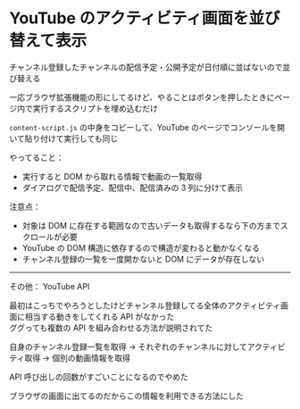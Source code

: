 # YouTube のアクティビティ画面を並び替えて表示

チャンネル登録したチャンネルの配信予定・公開予定が日付順に並ばないので並び替える

一応ブラウザ拡張機能の形にしてるけど、やることはボタンを押したときにページ内で実行するスクリプトを埋め込むだけ

`content-script.js` の中身をコピーして、YouTube のページでコンソールを開いて貼り付けて実行しても同じ

やってること：

- 実行すると DOM から取れる情報で動画の一覧取得
- ダイアログで配信予定、配信中、配信済みの 3 列に分けて表示

注意点：

- 対象は DOM に存在する範囲なので古いデータも取得するなら下の方までスクロールが必要
- YouTube の DOM 構造に依存するので構造が変わると動かなくなる
- チャンネル登録の一覧を一度開かないと DOM にデータが存在しない

---

その他： YouTube API

最初はこっちでやろうとしたけどチャンネル登録してる全体のアクティビティ画面に相当する動きをしてくれる API がなかった  
ググっても複数の API を組み合わせる方法が説明されてた

自身のチャンネル登録一覧を取得 → それぞれのチャンネルに対してアクティビティ取得 → 個別の動画情報を取得

API 呼び出しの回数がすごいことになるのでやめた

ブラウザの画面に出てるのだからこの情報を利用できる方法にした
